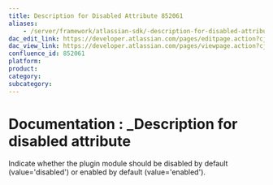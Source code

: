```yaml
---
title: Description for Disabled Attribute 852061
aliases:
    - /server/framework/atlassian-sdk/-description-for-disabled-attribute-852061.html
dac_edit_link: https://developer.atlassian.com/pages/editpage.action?cjm=wozere&pageId=852061
dac_view_link: https://developer.atlassian.com/pages/viewpage.action?cjm=wozere&pageId=852061
confluence_id: 852061
platform:
product:
category:
subcategory:
---
```

# Documentation : \_Description for disabled attribute

Indicate whether the plugin module should be disabled by default (value='disabled') or enabled by default (value='enabled').
















































































































































































































































































































